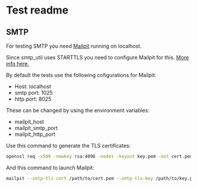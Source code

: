 # Test readme

## SMTP

For testing SMTP you need [Mailpit](https://mailpit.axllent.org/) running on localhost.

Since smtp_util uses STARTTLS you need to configure Mailpit for this. [More info here.](https://mailpit.axllent.org/docs/configuration/smtp/#smtp-with-starttls)

By default the tests use the following cofigurations for Mailpit:

- Host: localhost
- smtp port: 1025
- http port: 8025

These can be changed by using the environment variables:

- mailpit_host
- mailpit_smtp_port
- mailpit_http_port

Use this command to generate the TLS certificates:

```bash
openssl req -x509 -newkey rsa:4096 -nodes -keyout key.pem -out cert.pem -sha256
```

And this command to launch Mailpit:

```bash
mailpit --smtp-tls-cert /path/to/cert.pem --smtp-tls-key /path/to/key.pem
```